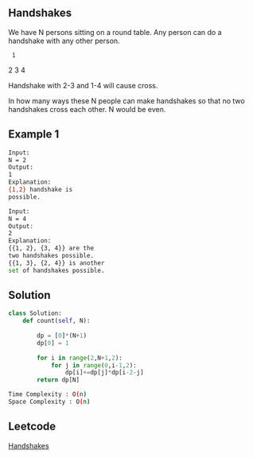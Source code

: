 ## Handshakes

We have N persons sitting on a round table. Any person can do a handshake with any other person.

     1
2         3
     4

Handshake with 2-3 and 1-4 will cause cross.

In how many ways these N people can make handshakes so that no two handshakes cross each other. N would be even. 


 
## Example 1


```bash
Input:
N = 2
Output:
1
Explanation:
{1,2} handshake is
possible.

Input:
N = 4
Output:
2
Explanation:
{{1, 2}, {3, 4}} are the
two handshakes possible.
{{1, 3}, {2, 4}} is another
set of handshakes possible.
```

## Solution 
```python
class Solution:
    def count(self, N):
        
        dp = [0]*(N+1)
        dp[0] = 1
        
        for i in range(2,N+1,2):
            for j in range(0,i-1,2):
                dp[i]+=dp[j]*dp[i-2-j]
        return dp[N]
```
	    
    

```bash
Time Complexity : O(n)
Space Complexity : O(n)
```
## Leetcode
[Handshakes](https://practice.geeksforgeeks.org/problems/handshakes1303/1?page=1&difficulty[]=1&status[]=unsolved&category[]=Recursion&category[]=Backtracking&sortBy=submissions)

